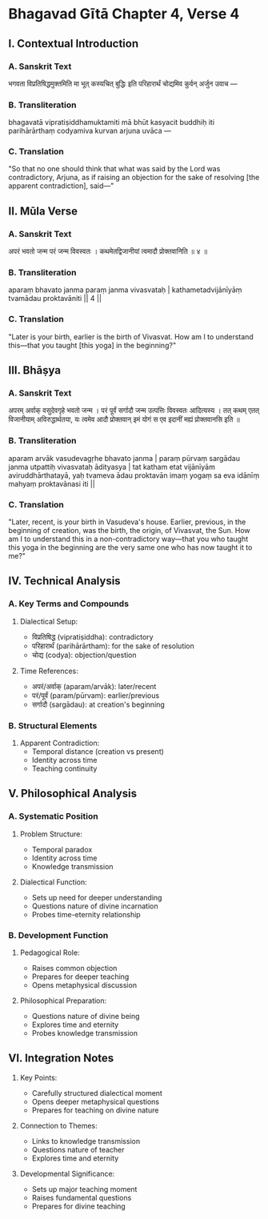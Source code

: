 # Bhagavad Gītā Chapter 4, Verse 4

## I. Contextual Introduction

### A. Sanskrit Text
भगवता विप्रतिषिद्धमुक्तमिति मा भूत् कस्यचित् बुद्धिः इति परिहारार्थं चोद्यमिव कुर्वन् अर्जुन उवाच —

### B. Transliteration
bhagavatā vipratiṣiddhamuktamiti mā bhūt kasyacit buddhiḥ iti parihārārthaṃ codyamiva kurvan arjuna uvāca —

### C. Translation
"So that no one should think that what was said by the Lord was contradictory, Arjuna, as if raising an objection for the sake of resolving [the apparent contradiction], said—"

## II. Mūla Verse

### A. Sanskrit Text
अपरं भवतो जन्म परं जन्म विवस्वतः ।
कथमेतद्विजानीयां त्वमादौ प्रोक्तवानिति ॥ ४ ॥

### B. Transliteration
aparaṃ bhavato janma paraṃ janma vivasvataḥ |
kathametadvijānīyāṃ tvamādau proktavāniti || 4 ||

### C. Translation
"Later is your birth, earlier is the birth of Vivasvat. How am I to understand this—that you taught [this yoga] in the beginning?"

## III. Bhāṣya

### A. Sanskrit Text
अपरम् अर्वाक् वसुदेवगृहे भवतो जन्म । परं पूर्वं सर्गादौ जन्म उत्पत्तिः विवस्वतः आदित्यस्य । तत् कथम् एतत् विजानीयाम् अविरुद्धार्थतया, यः त्वमेव आदौ प्रोक्तवान् इमं योगं स एव इदानीं मह्यं प्रोक्तवानसि इति ॥

### B. Transliteration
aparam arvāk vasudevagṛhe bhavato janma | paraṃ pūrvaṃ sargādau janma utpattiḥ vivasvataḥ ādityasya | tat katham etat vijānīyām aviruddhārthatayā, yaḥ tvameva ādau proktavān imaṃ yogaṃ sa eva idānīṃ mahyaṃ proktavānasi iti ||

### C. Translation
"Later, recent, is your birth in Vasudeva's house. Earlier, previous, in the beginning of creation, was the birth, the origin, of Vivasvat, the Sun. How am I to understand this in a non-contradictory way—that you who taught this yoga in the beginning are the very same one who has now taught it to me?"

## IV. Technical Analysis

### A. Key Terms and Compounds
1. Dialectical Setup:
   - विप्रतिषिद्ध (vipratiṣiddha): contradictory
   - परिहारार्थं (parihārārtham): for the sake of resolution
   - चोद्य (codya): objection/question

2. Time References:
   - अपरं/अर्वाक् (aparam/arvāk): later/recent
   - परं/पूर्वं (param/pūrvam): earlier/previous
   - सर्गादौ (sargādau): at creation's beginning

### B. Structural Elements
1. Apparent Contradiction:
   - Temporal distance (creation vs present)
   - Identity across time
   - Teaching continuity

## V. Philosophical Analysis

### A. Systematic Position
1. Problem Structure:
   - Temporal paradox
   - Identity across time
   - Knowledge transmission

2. Dialectical Function:
   - Sets up need for deeper understanding
   - Questions nature of divine incarnation
   - Probes time-eternity relationship

### B. Development Function
1. Pedagogical Role:
   - Raises common objection
   - Prepares for deeper teaching
   - Opens metaphysical discussion

2. Philosophical Preparation:
   - Questions nature of divine being
   - Explores time and eternity
   - Probes knowledge transmission

## VI. Integration Notes

1. Key Points:
   - Carefully structured dialectical moment
   - Opens deeper metaphysical questions
   - Prepares for teaching on divine nature

2. Connection to Themes:
   - Links to knowledge transmission
   - Questions nature of teacher
   - Explores time and eternity

3. Developmental Significance:
   - Sets up major teaching moment
   - Raises fundamental questions
   - Prepares for divine teaching
